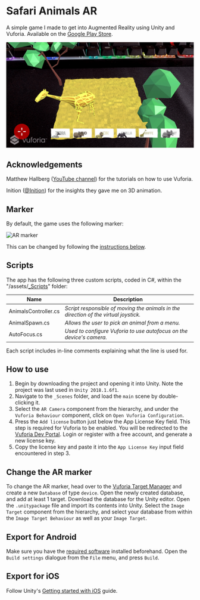 # Safari Animals AR
A simple game I made to get into Augmented Reality using Unity and Vuforia. Available on the [Google Play Store](https://play.google.com/store/apps/details?id=com.abdu.SafariAR).

![In-game screenshot](https://raw.githubusercontent.com/abdullahibneat/SafariAnimalsAR/master/screenshot.png)

## Acknowledgements
Matthew Hallberg ([YouTube channel](https://www.youtube.com/channel/UClm2DY6pj3ygKoKhEVr7KFw)) for the tutorials on how to use Vuforia.

Inition ([@Inition](https://twitter.com/Inition)) for the insights they gave me on 3D animation.

## Marker
By default, the game uses the following marker:

![AR marker](https://i.imgur.com/Wp2F62P.png)

This can be changed by following the [instructions below](https://github.com/abdullahibneat/SafariAnimalsAR#Change-the-AR-marker).

## Scripts
The app has the following three custom scripts, coded in C#, within the "/assets/[_Scripts](https://github.com/abdullahibneat/SafariAnimalsAR/tree/master/Assets/_Scripts)" folder:

| Name                 | Description                                                                          |
|----------------------|--------------------------------------------------------------------------------------|
| AnimalsController.cs | *Script responsible of moving the animals in the direction of the virtual joystick.* |
| AnimalSpawn.cs       | *Allows the user to pick an animal from a menu.*                                     |
| AutoFocus.cs         | *Used to configure Vuforia to use autofocus on the device's camera.*                 |

Each script includes in-line comments explaining what the line is used for.

## How to use
1. Begin by downloading the project and opening it into Unity. Note the project was last used in `Unity 2018.1.6f1`.
2. Navigate to the `_Scenes` folder, and load the `main` scene by double-clicking it.
3. Select the `AR Camera` component from the hierarchy, and under the `Vuforia Behaviour` component, click on `Open Vuforia Configuration`.
4. Press the `Add license` button just below the App License Key field. This step is required for Vuforia to be enabled. You will be redirected to the [Vuforia Dev Portal](https://developer.vuforia.com/license-manager). Login or register with a free account, and generate a new license key.
5. Copy the license key and paste it into the `App License Key` input field encountered in step 3.

## Change the AR marker
To change the AR marker, head over to the [Vuforia Target Manager](https://developer.vuforia.com/target-manager) and create a new `Database` of type `device`. Open the newly created database, and add at least 1 target. Download the database for the Unity editor. Open the `.unitypackage` file and import its contents into Unity.
Select the `Image Target` component from the hierarchy, and select your database from within the `Image Target Behaviour` as well as your `Image Target`.

## Export for Android
Make sure you have the [required software](https://docs.unity3d.com/Manual/android-sdksetup.html) installed beforehand. Open the `Build settings` dialogue from the `File` menu, and press `Build`.

## Export for iOS
Follow Unity's [Getting started with iOS](https://docs.unity3d.com/Manual/iphone-GettingStarted.html) guide.
